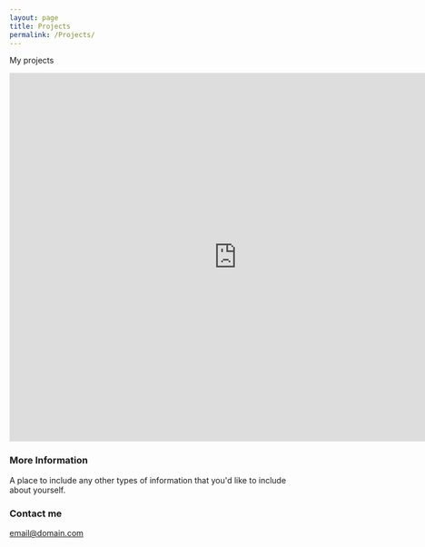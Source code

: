 ```yaml
---
layout: page
title: Projects
permalink: /Projects/
---
```


My projects

<iframe src="https://docs.google.com/gview?url=https://github.com/enigmaticlogic/enigmaticlogic.github.io/raw/master/images/resume.pdf&embedded=true" style="width:800px; height:650px;" frameborder="0"></iframe>

### More Information

A place to include any other types of information that you'd like to include about yourself.

### Contact me

[email@domain.com](mailto:email@domain.com)

